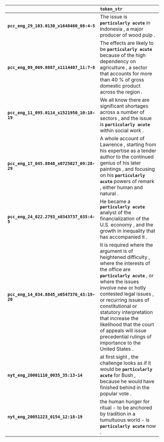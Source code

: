 |                                             | `token_str`                                                                                                                                                                                                                                                                                                                                                                                        |
|:--------------------------------------------|:---------------------------------------------------------------------------------------------------------------------------------------------------------------------------------------------------------------------------------------------------------------------------------------------------------------------------------------------------------------------------------------------------|
| **`pcc_eng_29_103.0130_x1648460_08:4-5`**   | The issue is __``particularly acute``__ in Indonesia , a major producer of wood pulp .                                                                                                                                                                                                                                                                                                             |
| **`pcc_eng_09_069.8887_x1114407_11:7-8`**   | The effects are likely to be __``particularly acute``__ because of the high dependency on agriculture , a sector that accounts for more than 40 % of gross domestic product across the region .                                                                                                                                                                                                    |
| **`pcc_eng_11_095.0114_x1521950_10:18-19`** | We all know there are significant shortages across a number of sectors , and the issue is __``particularly acute``__ within social work .                                                                                                                                                                                                                                                          |
| **`pcc_eng_17_045.8848_x0725027_09:28-29`** | A whole account of Lawrence , starting from his expertise as a tender author to the continued genius of his later paintings , and focusing on his __``particularly acute``__ powers of remark , either human and natural .                                                                                                                                                                         |
| **`pcc_eng_24_022.2793_x0343737_035:4-5`**  | He became a __``particularly acute``__ analyst of the financialization of the U.S. economy , and the growth in inequality that has accompanied it .                                                                                                                                                                                                                                                |
| **`pcc_eng_14_034.8845_x0547376_43:19-20`** | It is required where the argument is of heightened difficulty , where the interests of the office are __``particularly acute``__ , or where the issues involve new or hotly contested legal issues , or recurring issues of constitutional or statutory interpretation that increase the likelihood that the court of appeals will issue precedential rulings of importance to the United States . |
| **`nyt_eng_20001110_0035_35:13-14`**        | at first sight , the challenge looks as if it would be __``particularly acute``__ for Bush , because he would have finished behind in the popular vote .                                                                                                                                                                                                                                           |
| **`nyt_eng_20051223_0154_12:18-19`**        | the human hunger for ritual - to be anchored by tradition in a tumultuous world - is __``particularly acute``__ now .                                                                                                                                                                                                                                                                              |